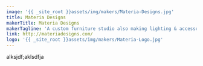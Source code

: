 ```yaml
---
image: '{{ _site_root }}assets/img/makers/Materia-Designs.jpg'
title: Materia Designs
makerTitle: Materia Designs
makerTagline: 'A custom furniture studio also making lighting & accessories located in Kerhonkson, NY'
link: http://materiadesigns.com/
logo: '{{ _site_root }}assets/img/makers/Materia-Logo.jpg'
---
```

alksjdf;aklsdfja